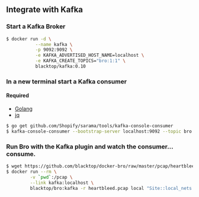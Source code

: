 Integrate with Kafka
--------------------

### Start a Kafka Broker  

```bash  
$ docker run -d \
           --name kafka \
           -p 9092:9092 \
           -e KAFKA_ADVERTISED_HOST_NAME=localhost \
           -e KAFKA_CREATE_TOPICS="bro:1:1" \
           blacktop/kafka:0.10
```

### In a new terminal start a Kafka consumer

#### Required

 - [Golang](https://golang.org/doc/install)
 - [jq](https://stedolan.github.io/jq/)

```bash  
$ go get github.com/Shopify/sarama/tools/kafka-console-consumer
$ kafka-console-consumer --bootstrap-server localhost:9092 --topic bro | jq .
```

### Run Bro with the Kafka plugin and watch the consumer... consume.

```bash
$ wget https://github.com/blacktop/docker-bro/raw/master/pcap/heartbleed.pcap
$ docker run --rm \
         -v `pwd`:/pcap \
         --link kafka:localhost \
         blacktop/bro:kafka -r heartbleed.pcap local "Site::local_nets += { 192.168.11.0/24 }"
```
